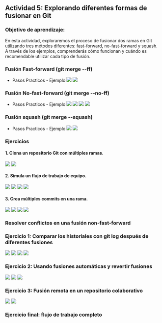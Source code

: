 ## **Actividad 5: Explorando diferentes formas de fusionar en Git**

### **Objetivo de aprendizaje:**  

En esta actividad, exploraremos el proceso de fusionar dos ramas en Git utilizando tres métodos diferentes: fast-forward, no-fast-forward y squash. A través de los ejemplos, comprenderás cómo funcionan y cuándo es recomendable utilizar cada tipo de fusión.

### Fusión Fast-forward (git merge --ff)
- Pasos Practicos - Ejemplo
![](imagenes/actividad5/EjemploFastForward1.PNG)
![](imagenes/actividad5/EjemploFastForward2.PNG)

### Fusión No-fast-forward (git merge --no-ff)
- Pasos Practicos - Ejemplo
![](imagenes/actividad5/EjemploNoFastForward1.PNG)
![](imagenes/actividad5/EjemploNoFastForward2.PNG)
![](imagenes/actividad5/EjemploNoFastForward3.PNG)
![](imagenes/actividad5/EjemploNoFastForward4.PNG)

### Fusión squash (git merge --squash)
- Pasos Practicos - Ejemplo
![](imagenes/actividad5/EjemploSquash1.PNG)
![](imagenes/actividad5/EjemploSquash2.PNG)

### Ejercicios
#### 1. Clona un repositorio Git con múltiples ramas.
![](imagenes/actividad5/e1_1.png)
![](imagenes/actividad5/e1_2.png)
#### 2. Simula un flujo de trabajo de equipo.
![](imagenes/actividad5/e2_1.png)
![](imagenes/actividad5/e2_2.png)
![](imagenes/actividad5/e2_3.png)
![](imagenes/actividad5/e2_4.png)
#### 3. Crea múltiples commits en una rama.
![](imagenes/actividad5/e3_1.png)
![](imagenes/actividad5/e3_2.png)
![](imagenes/actividad5/e3_3.png)
![](imagenes/actividad5/e3_4.png)

### Resolver conflictos en una fusión non-fast-forward

### Ejercicio 1: Comparar los historiales con git log después de diferentes fusiones
![](imagenes/actividad5/ejercicio1_1.PNG)
![](imagenes/actividad5/ejercicio1_2.PNG)
![](imagenes/actividad5/ejercicio1_3.PNG)
![](imagenes/actividad5/ejercicio1_4.PNG)
### Ejercicio 2: Usando fusiones automáticas y revertir fusiones
![](imagenes/actividad5/ejercicio2_1.png)
![](imagenes/actividad5/ejercicio2_2.png)
![](imagenes/actividad5/ejercicio2_3.png)
### Ejercicio 3: Fusión remota en un repositorio colaborativo
![](imagenes/actividad5/ejercicio3_1.png)
![](imagenes/actividad5/ejercicio3_2.png)
### Ejercicio final: flujo de trabajo completo

